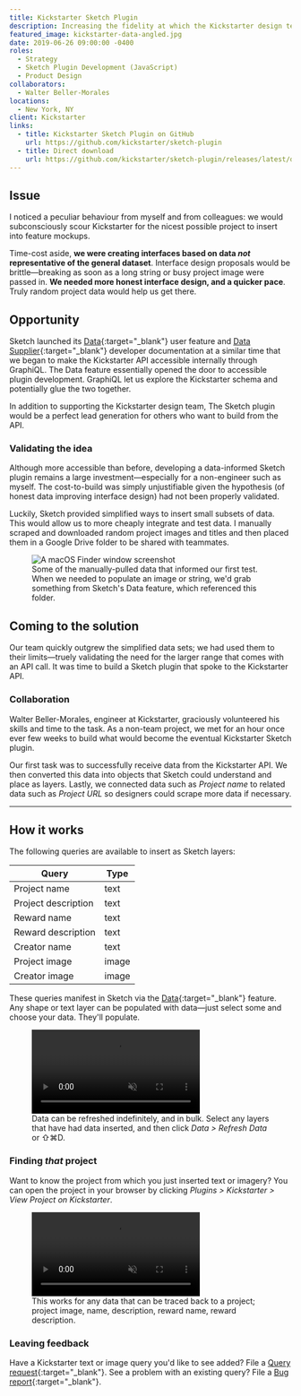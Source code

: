```yaml
---
title: Kickstarter Sketch Plugin
description: Increasing the fidelity at which the Kickstarter design team ideates, prototypes, and creates.
featured_image: kickstarter-data-angled.jpg
date: 2019-06-26 09:00:00 -0400
roles:
  - Strategy
  - Sketch Plugin Development (JavaScript)
  - Product Design
collaborators:
  - Walter Beller-Morales
locations:
  - New York, NY
client: Kickstarter
links:
  - title: Kickstarter Sketch Plugin on GitHub
    url: https://github.com/kickstarter/sketch-plugin
  - title: Direct download
    url: https://github.com/kickstarter/sketch-plugin/releases/latest/download/kickstarter.sketchplugin.zip
---
```


## Issue
I noticed a peculiar behaviour from myself and from colleagues: we would subconsciously scour Kickstarter for the nicest possible project to insert into feature mockups.

Time-cost aside, **we were creating interfaces based on data _not_ representative of the general dataset**. Interface design proposals would be brittle—breaking as soon as a long string or busy project image were passed in. **We needed more honest interface design, and a quicker pace**. Truly random project data would help us get there.

## Opportunity
Sketch launched its [Data](https://www.sketch.com/docs/data/){:target="_blank"} user feature and [Data Supplier](https://developer.sketch.com/reference/api/#data-supplier){:target="_blank"} developer documentation at a similar time that we began to make the Kickstarter API accessible internally through GraphiQL. The Data feature essentially opened the door to accessible plugin development. GraphiQL let us explore the Kickstarter schema and potentially glue the two together.

In addition to supporting the Kickstarter design team, The Sketch plugin would be a perfect lead generation for others who want to build from the API.

### Validating the idea
Although more accessible than before, developing a data-informed Sketch plugin remains a large investment—especially for a non-engineer such as myself. The cost-to-build was simply unjustifiable given the hypothesis (of honest data improving interface design) had not been properly validated.  

Luckily, Sketch provided simplified ways to insert small subsets of data. This would allow us to more cheaply integrate and test data. I manually scraped and downloaded random project images and titles and then placed them in a Google Drive folder to be shared with teammates.

<figure>
  <img data-src="https://ik.imagekit.io/dw/work/kickstarter-sketch-plugin/manual-data.png" alt="A macOS Finder window screenshot">
  <figcaption>Some of the manually-pulled data that informed our first test. When we needed to populate an image or string, we'd grab something from Sketch's Data feature, which referenced this folder.</figcaption>
</figure>

## Coming to the solution
Our team quickly outgrew the simplified data sets; we had used them to their limits—truely validating the need for the larger range that comes with an API call. It was time to build a Sketch plugin that spoke to the Kickstarter API.

### Collaboration
Walter Beller-Morales, engineer at Kickstarter, graciously volunteered his skills and time to the task. As a non-team project, we met for an hour once ever few weeks to build what would become the eventual Kickstarter Sketch plugin.

Our first task was to successfully receive data from the Kickstarter API. We then converted this data into objects that Sketch could understand and place as layers. Lastly, we connected data such as _Project name_ to related data such as _Project URL_ so designers could scrape more data if necessary.

<hr>

## How it works
The following queries are available to insert as Sketch layers:

| Query | Type |
| --- | --- |
| Project name | text |
| Project description | text |
| Reward name | text |
| Reward description | text |
| Creator name | text |
| Project image | image |
| Creator image | image |

These queries manifest in Sketch via the [Data](https://www.sketch.com/docs/data/){:target="_blank"} feature. Any shape or text layer can be populated with data—just select some and choose your data. They'll populate.

<figure>
  <video muted loop playsinline controls>
  <source src="https://ik.imagekit.io/dw/video/place-data.mp4" type="video/mp4">
  </video>
  <figcaption>Data can be refreshed indefinitely, and in bulk. Select any layers that have had data inserted, and then click <em>Data > Refresh Data</em> or &#x21E7;&#x2318;D.</figcaption>
</figure>

### Finding _that_ project
Want to know the project from which you just inserted text or imagery? You can open the project in your browser by clicking _Plugins > Kickstarter > View Project on Kickstarter_. 

<figure>
  <video muted loop playsinline controls>
  <source src="https://ik.imagekit.io/dw/video/view-project-on-kickstarter.mp4" type="video/mp4">
  </video>
  <figcaption>This works for any data that can be traced back to a project; project image, name, description, reward name, reward description.</figcaption>
</figure>

### Leaving feedback
Have a Kickstarter text or image query you'd like to see added? File a [Query request](https://github.com/kickstarter/kickstarter-sketchplugin/issues/new?assignees=&labels=&template=query-request.md&title=){:target="_blank"}. See a problem with an existing query? File a [Bug report](https://github.com/kickstarter/kickstarter-sketchplugin/issues/new?assignees=&labels=&template=bug_report.md&title=){:target="_blank"}.